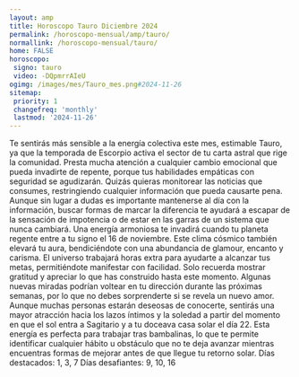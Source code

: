 ```yaml
---
layout: amp
title: Horoscopo Tauro Diciembre 2024 
permalink: /horoscopo-mensual/amp/tauro/
normallink: /horoscopo-mensual/tauro/
home: FALSE
horoscopo:
 signo: tauro
 video: -DQpmrrAIeU
ogimg: /images/mes/Tauro_mes.png#2024-11-26
sitemap:
 priority: 1
 changefreq: 'monthly'
 lastmod: '2024-11-26'
---
```



Te sentirás más sensible a la energía colectiva este mes, estimable Tauro, ya que la temporada de Escorpio activa el sector de tu carta astral que rige la comunidad. Presta mucha atención a cualquier cambio emocional que pueda invadirte de repente, porque tus habilidades empáticas con seguridad se agudizarán. Quizás quieras monitorear las noticias que consumes, restringiendo cualquier información que pueda causarte pena. Aunque sin lugar a dudas es importante mantenerse al día con la información, buscar formas de marcar la diferencia te ayudará a escapar de la sensación de impotencia o de estar en las garras de un sistema que nunca cambiará.
Una energía armoniosa te invadirá cuando tu planeta regente entre a tu signo el 16 de noviembre. Este clima cósmico también elevará tu aura, bendiciéndote con una abundancia de glamour, encanto y carisma. El universo trabajará horas extra para ayudarte a alcanzar tus metas, permitiéndote manifestar con facilidad. Solo recuerda mostrar gratitud y apreciar lo que has construido hasta este momento. Algunas nuevas miradas podrían voltear en tu dirección durante las próximas semanas, por lo que no debes sorprenderte si se revela un nuevo amor.
Aunque muchas personas estarán deseosas de conocerte, sentirás una mayor atracción hacia los lazos íntimos y la soledad a partir del momento en que el sol entra a Sagitario y a tu doceava casa solar el día 22. Esta energía es perfecta para trabajar tras bambalinas, lo que te permite identificar cualquier hábito u obstáculo que no te deja avanzar mientras encuentras formas de mejorar antes de que llegue tu retorno solar.
Días destacados: 1, 3, 7
Días desafiantes: 9, 10, 16